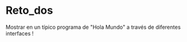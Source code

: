 # Reto_dos
Mostrar en un típico programa de "Hola Mundo" a través de diferentes interfaces
!
[](https://github.com/DaniaLorena/Reto_dos/blob/main/Captura%20de%20pantalla%202024-02-23%20152257.png)
